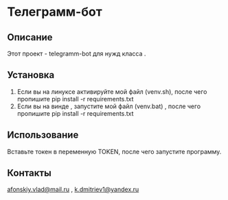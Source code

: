 # Телеграмм-бот 

## Описание
Этот проект - telegramm-bot для нужд класса .
## Установка
1. Если вы на линуксе активируйте мой файл (venv.sh), после чего пропишите pip install -r requirements.txt
2. Если вы на винде , запустите мой файл (venv.bat) , после чего пропишите pip install -r requirements.txt

## Использование
Вставьте токен в переменную TOKEN, после чего запустите программу.

## Контакты
afonskiy.vlad@mail.ru , 
k.dmitriev1@yandex.ru
